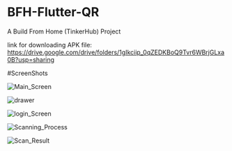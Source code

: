 # BFH-Flutter-QR
A Build From Home (TinkerHub) Project


link for downloading APK file: https://drive.google.com/drive/folders/1gIkciip_0qZEDKBoQ9Tvr6WBrjGLxa0B?usp=sharing

#ScreenShots


![Main_Screen](https://user-images.githubusercontent.com/56249313/119658994-61595080-be4b-11eb-9e62-b0e3fb89d23d.jpg)

![drawer](https://user-images.githubusercontent.com/56249313/119659316-ad0bfa00-be4b-11eb-96f6-2039cc5bdc8d.jpg)

![login_Screen](https://user-images.githubusercontent.com/56249313/119659515-d9277b00-be4b-11eb-95c1-475302ccc166.jpg)

![Scanning_Process ](https://user-images.githubusercontent.com/56249313/119662488-15a8a600-be4f-11eb-8293-94f4c56e5ada.jpg)

![Scan_Result](https://user-images.githubusercontent.com/56249313/119662541-21946800-be4f-11eb-9acd-403378354b62.jpg)
